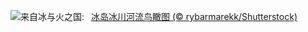![](https://www.bing.com/th?id=OHR.GlacialRivers_ZH-CN0260507556_UHD.jpg&w=1000)来自冰与火之国:&nbsp;&ensp;[冰岛冰川河流鸟瞰图 (© rybarmarekk/Shutterstock)](https://www.bing.com/th?id=OHR.GlacialRivers_ZH-CN0260507556_UHD.jpg)
<br><br/>
